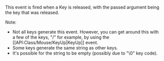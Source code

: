 This event is fired when a Key is released, with the passed argument being
the key that was released.

Note:

- Not all keys generate this event. However, you can get around this with
a few of the keys, "/" for example, by using the
[[API:Class/Mouse/KeyUp|KeyUp]] event.
- Some keys generate the same string as other keys.
- It's possible for the string to be empty (possibly due to "\0" key
code).